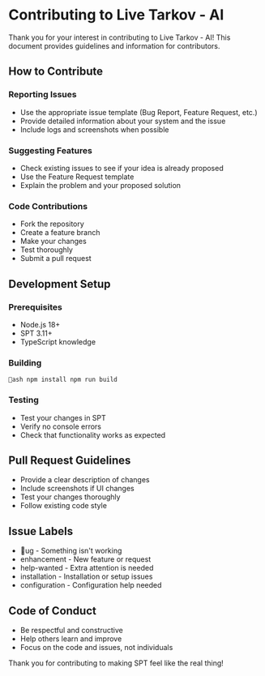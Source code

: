 # Contributing to Live Tarkov - AI

Thank you for your interest in contributing to Live Tarkov - AI! This document provides guidelines and information for contributors.

##  How to Contribute

### Reporting Issues
- Use the appropriate issue template (Bug Report, Feature Request, etc.)
- Provide detailed information about your system and the issue
- Include logs and screenshots when possible

### Suggesting Features
- Check existing issues to see if your idea is already proposed
- Use the Feature Request template
- Explain the problem and your proposed solution

### Code Contributions
- Fork the repository
- Create a feature branch
- Make your changes
- Test thoroughly
- Submit a pull request

##  Development Setup

### Prerequisites
- Node.js 18+
- SPT 3.11+
- TypeScript knowledge

### Building
`ash
npm install
npm run build
`

### Testing
- Test your changes in SPT
- Verify no console errors
- Check that functionality works as expected

##  Pull Request Guidelines

- Provide a clear description of changes
- Include screenshots if UI changes
- Test your changes thoroughly
- Follow existing code style

##  Issue Labels

- ug - Something isn't working
- enhancement - New feature or request
- help-wanted - Extra attention is needed
- installation - Installation or setup issues
- configuration - Configuration help needed

##  Code of Conduct

- Be respectful and constructive
- Help others learn and improve
- Focus on the code and issues, not individuals

Thank you for contributing to making SPT feel like the real thing! 
